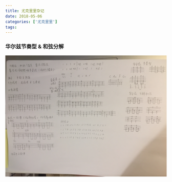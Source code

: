 ```yaml
---
title: 尤克里里杂记
date: 2018-05-06
categories: ['尤克里里']
tags:
---
```


### 华尔兹节奏型 & 和弦分解
![节奏型以及和弦分解](https://raw.githubusercontent.com/Unique111/resources/master/images/blog/img01.jpeg)

<!--more-->